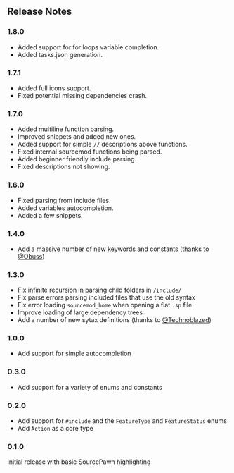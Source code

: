 ## Release Notes

### 1.8.0
 - Added support for for loops variable completion.
 - Added tasks.json generation.

### 1.7.1
 - Added full icons support.
 - Fixed potential missing dependencies crash.

### 1.7.0

 - Added multiline function parsing.
 - Improved snippets and added new ones.
 - Added support for simple `//` descriptions above functions.
 - Fixed internal sourcemod functions being parsed.
 - Added beginner friendly include parsing.
 - Fixed descriptions not showing.

### 1.6.0

 - Fixed parsing from include files.
 - Added variables autocompletion.
 - Added a few snippets.

### 1.4.0
 - Add a massive number of new keywords and constants (thanks to [@Obuss](https://github.com/Obuss))

### 1.3.0
 - Fix infinite recursion in parsing child folders in `/include/`
 - Fix parse errors parsing included files that use the old syntax
 - Fix error loading `sourcemod_home` when opening a flat `.sp` file
 - Improve loading of large dependency trees
 - Add a number of new sytax definitions (thanks to [@Technoblazed](https://github.com/Technoblazed))

### 1.0.0
 - Add support for simple autocompletion

### 0.3.0
 - Add support for a variety of enums and constants

### 0.2.0
 - Add support for `#include` and the `FeatureType` and `FeatureStatus` enums
 - Add `Action` as a core type
  
### 0.1.0
Initial release with basic SourcePawn highlighting
